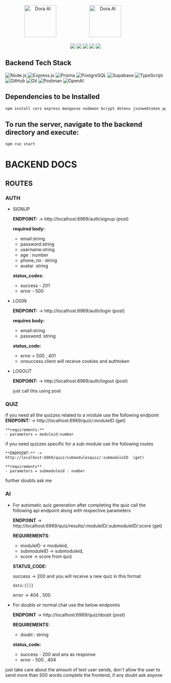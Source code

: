 <div align="center">
  <img src="https://github.com/images/modules/site/copilot/productivity-bg-head.png" width="100" alt="Dora AI" style="margin-right: 80px;" /> 
  <img src="https://github.com/Sai-Dithvika/Vashisht-Hackathon/assets/118179484/6c37f2f1-efcd-473c-ab39-2d656899eaaf" width="100" alt="Dora AI" style="margin-left: 20px; margin-right: 80px;" />
  <br />
  <br />
  <img src="https://img.shields.io/badge/IIITDM-%23121011?style=for-the-badge&logoColor=%23ffffff&color=%23000000">
  <img src="https://img.shields.io/badge/Vashisht-%23121011?style=for-the-badge&color=blue">
  <img src="https://img.shields.io/badge/Google-%23121011?style=for-the-badge&logoColor=%23ffffff&color=%23000000">
  <img src="https://img.shields.io/badge/github-%23121011.svg?style=for-the-badge&logo=github&color=black">  
  <img src="https://img.shields.io/badge/OpenAI-%23121011.svg?style=for-the-badge&logo=openai&color=black">  
</div>

## Backend Tech Stack

![Node.js](https://img.shields.io/badge/Node.js-43853D?style=for-the-badge&logo=node-dot-js&logoColor=white)
![Express.js](https://img.shields.io/badge/Express.js-404D59?style=for-the-badge)
![Prisma](https://img.shields.io/badge/Prisma-3982CE?style=for-the-badge&logo=Prisma&logoColor=white)
![PostgreSQL](https://img.shields.io/badge/PostgreSQL-316192?style=for-the-badge&logo=postgresql&logoColor=white)
![Supabase](https://img.shields.io/badge/Supabase-3ECF8E?style=for-the-badge&logo=supabase&logoColor=white)
![TypeScript](https://img.shields.io/badge/typescript-%23007ACC.svg?style=for-the-badge&logo=typescript&logoColor=white)
![GitHub](https://img.shields.io/badge/github-%23121011.svg?style=for-the-badge&logo=github&logoColor=white)
![Git](https://img.shields.io/badge/git-%23F05033.svg?style=for-the-badge&logo=git&logoColor=white)
![Postman](https://img.shields.io/badge/Postman-FF6C37?style=for-the-badge&logo=postman&logoColor=white)
![OpenAI](https://img.shields.io/badge/openai-%23121011.svg?style=for-the-badge&logo=openai&color=black)

## Dependencies to be Installed

```bash
npm install cors express mongoose nodemon bcrypt dotenv jsonwebtoken pg openai nodemailer prisma ts-node
```

## To run the server, navigate to the backend directory and execute:

```bash
npm run start
```

# BACKEND DOCS

## ROUTES

### AUTH

- SIGNUP

  **ENDPOINT:** -> http://localhost:6969/auth/signup  (post)

  **required body:**
  - email:string
  - password:string
  - username:string
  - age : number
  - phone_no : string
  - avatar :string

  **status_codes:**
  - success - 201
  - error - 500

- LOGIN

    **ENDPOINT:** -> http://localhost:6969/auth/login  (post)

    **requires body:**
    - email:string
    - password :string

    **status_code:**
    - error = 500 , 401
    - onsuccess client will receive cookies and authtoken

- LOGOUT

    **ENDPOINT:** -> http://localhost:6969/auth/logout  (post)

    just call this using post

### QUIZ

if you need all the quizzes related to a module use the following endpoint
    **ENDPOINT:** -> http://localhost:6969/quiz/:moduleID  (get)

    **requirements:**
    - parameters = moduleid:number

if you need quizzes specific for a sub-module use the following routes

    **ENDPOINT:** -> http://localhost:6969/quiz/submodulesquiz/:submoduleID  (get)

    **requirements**
    - parameters = submoduleid : number
further doubts ask me

### AI

- For automatic quiz generation after completing the quiz call the following api endpoint along with respective parameters

    **ENDPOINT** -> http://localhost:6969/quiz/results/:moduleID/:submoduleID/:score  (get)

    **REQUIREMENTS**:
    - moduleID -> moduleid,
    - submoduleID -> submoduleid,
    - score -> score from quiz

    **STATUS_CODE:**

    success -> 200 and you will receive a new quiz in this format
    ```
    data:{[]}
    ```
    error -> 404 , 500

- For doubts or normal chat use the below endpoints

    **ENDPOINT** -> http://localhost:6969/quiz/doubt  (post)

    **REQUIREMENTS:**
    - doubt : string

    **status_code:**
    - success - 200 and ans as response
    - error - 500 , 404

just take care about the amount of text user sends, don't allow the user to send more than 500 words
complete the frontend, if any doubt ask anyone
```

